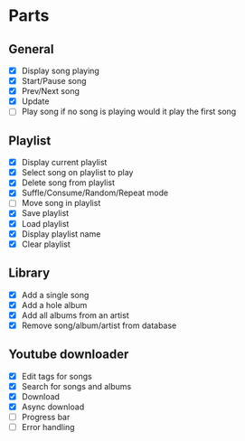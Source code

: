 

# Parts

## General 
- [x] Display song playing
- [x] Start/Pause song
- [x] Prev/Next song
- [x] Update
- [ ] Play song if no song is playing would it play the first song

## Playlist

- [x] Display current playlist
- [x] Select song on playlist to play
- [x] Delete song from playlist
- [x] Suffle/Consume/Random/Repeat mode
- [ ] Move song in playlist
- [x] Save playlist
- [x] Load playlist
- [x] Display playlist name
- [x] Clear playlist

## Library
- [x] Add a single song
- [x] Add a hole album
- [x] Add all albums from an artist
- [x] Remove song/album/artist from database

## Youtube downloader
- [x] Edit tags for songs
- [x] Search for songs and albums
- [x] Download
- [x] Async download 
- [ ] Progress bar
- [ ] Error handling
